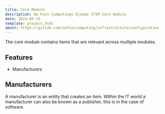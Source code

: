 ```yaml
---
title: Core Module
description: No Fuss Computings Django ITSM Core module
date: 2024-05-15
template: project.html
about: https://gitlab.com/nofusscomputing/infrastructure/configuration-management/django_app
---
```


The core module contains items that are relevant across multiple modules.


## Features

- Manufacturers


## Manufacturers

A manufacturer is an entity that creates an item. Within the IT world a manufacturer can also be known as a publisher, this is in the case of software.

